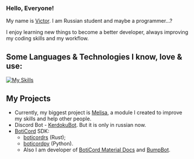 ### Hello, Everyone!

My name is [Victor](https://vk.com/greycat1908). I am Russian student and maybe a programmer...?

I enjoy learning new things to become a better developer, always improving my coding skills and my workflow.<br>

<h2>Some Languages & Technologies I know, love & use: </h2>

[![My Skills](https://skillicons.dev/icons?i=git,python,rust,vue,bootstrap,arduino,mongodb,postgres)](https://skillicons.dev)

<h2>My Projects</h2>

* Currently, my biggest project is [Melisa](https://melisapy.site/), a module I created to improve my skills and help other people. 
* Discord Bot - [KerdokuBot](https://kerdoku.top/). But it is only in russian now.
* [BotiCord](https://github.com/boticord) SDK: 
    * [boticordrs](https://github.com/boticord/boticordrs) (Rust);
    * [boticordpy](https://github.com/boticord/boticordpy) (Python). 
    * Also I am developer of [BotiCord Material Docs](https://github.com/boticord/docs) and [BumpBot](https://boticord.top/bot/947141336451153931).
